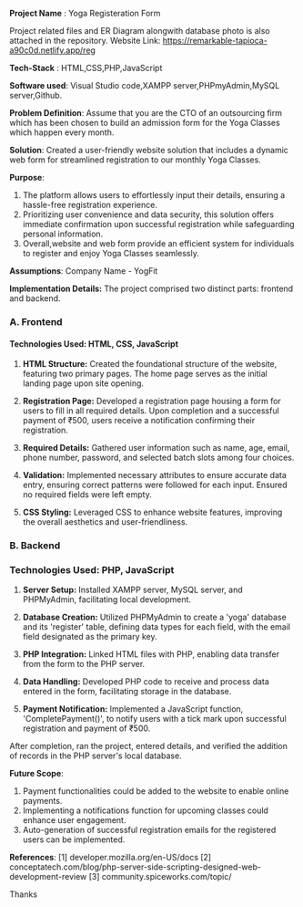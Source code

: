 **Project Name** : Yoga Registeration Form

Project related files and ER Diagram alongwith database photo is also attached in the repository.
Website Link: https://remarkable-tapioca-a90c0d.netlify.app/reg

**Tech-Stack** : HTML,CSS,PHP,JavaScript

**Software used**: Visual Studio code,XAMPP server,PHPmyAdmin,MySQL server,Github.

**Problem Definition**: Assume that you are the CTO of an outsourcing firm which has been chosen to build an
admission form for the Yoga Classes which happen every month.

**Solution**: Created a user-friendly website solution that includes a dynamic web form for streamlined registration to our monthly Yoga Classes.

**Purpose**: 
1. The platform allows users to effortlessly input their details, ensuring a hassle-free registration experience. 
2. Prioritizing user convenience and data security, this solution offers immediate confirmation upon successful registration while 
   safeguarding personal information.
3. Overall,website and web form provide an efficient system for individuals to register and enjoy Yoga Classes seamlessly.

**Assumptions**: Company Name - YogFit

**Implementation Details:**
The project comprised two distinct parts: frontend and backend.

### A. Frontend
#### Technologies Used: HTML, CSS, JavaScript

1. **HTML Structure:** Created the foundational structure of the website, featuring two primary pages. The home page serves as the initial landing page upon site opening.

2. **Registration Page:** Developed a registration page housing a form for users to fill in all required details. Upon completion and a successful payment of ₹500, users receive a notification confirming their registration.

3. **Required Details:** Gathered user information such as name, age, email, phone number, password, and selected batch slots among four choices.

4. **Validation:** Implemented necessary attributes to ensure accurate data entry, ensuring correct patterns were followed for each input. Ensured no required fields were left empty.

5. **CSS Styling:** Leveraged CSS to enhance website features, improving the overall aesthetics and user-friendliness.

### B. Backend
### Technologies Used: PHP, JavaScript

1. **Server Setup:** Installed XAMPP server, MySQL server, and PHPMyAdmin, facilitating local development.

2. **Database Creation:** Utilized PHPMyAdmin to create a 'yoga' database and its 'register' table, defining data types for each field, with the email field designated as the primary key.

3. **PHP Integration:** Linked HTML files with PHP, enabling data transfer from the form to the PHP server.

4. **Data Handling:** Developed PHP code to receive and process data entered in the form, facilitating storage in the database.

5. **Payment Notification:** Implemented a JavaScript function, 'CompletePayment()', to notify users with a tick mark upon successful registration and payment of ₹500.

After completion, ran the project, entered details, and verified the addition of records in the PHP server's local database.

**Future Scope**:
1. Payment functionalities could be added to the website to enable online payments.
2. Implementing a notifications function for upcoming classes could enhance user engagement.
3. Auto-generation of successful registration emails for the registered users can be implemented.

**References**:
[1] developer.mozilla.org/en-US/docs
[2] conceptatech.com/blog/php-server-side-scripting-designed-web-development-review
[3] community.spiceworks.com/topic/

Thanks 



